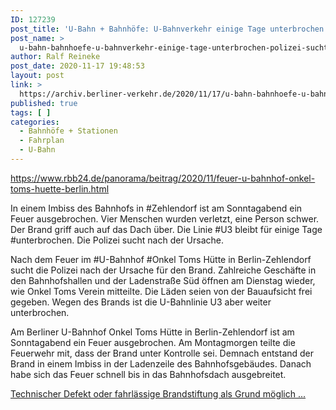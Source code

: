 ```yaml
---
ID: 127239
post_title: 'U-Bahn + Bahnhöfe: U-Bahnverkehr einige Tage unterbrochen Polizei sucht Ursache für Brand am U-Bahnhof Onkel Toms Hütte, aus rbb24.de'
post_name: >
  u-bahn-bahnhoefe-u-bahnverkehr-einige-tage-unterbrochen-polizei-sucht-ursache-fuer-brand-am-u-bahnhof-onkel-toms-huette-aus-rbb24-de
author: Ralf Reineke
post_date: 2020-11-17 19:48:53
layout: post
link: >
  https://archiv.berliner-verkehr.de/2020/11/17/u-bahn-bahnhoefe-u-bahnverkehr-einige-tage-unterbrochen-polizei-sucht-ursache-fuer-brand-am-u-bahnhof-onkel-toms-huette-aus-rbb24-de/
published: true
tags: [ ]
categories:
  - Bahnhöfe + Stationen
  - Fahrplan
  - U-Bahn
---
```

https://www.rbb24.de/panorama/beitrag/2020/11/feuer-u-bahnhof-onkel-toms-huette-berlin.html

In einem Imbiss des Bahnhofs in #Zehlendorf ist am Sonntagabend ein Feuer ausgebrochen. Vier Menschen wurden verletzt, eine Person schwer. Der Brand griff auch auf das Dach über. Die Linie #U3 bleibt für einige Tage #unterbrochen. Die Polizei sucht nach der Ursache.

Nach dem Feuer im #U-Bahnhof #Onkel Toms Hütte in Berlin-Zehlendorf sucht die Polizei nach der Ursache für den Brand. Zahlreiche Geschäfte in den Bahnhofshallen und der Ladenstraße Süd öffnen am Dienstag wieder, wie Onkel Toms Verein mitteilte. Die Läden seien von der Bauaufsicht frei gegeben. Wegen des Brands ist die U-Bahnlinie U3 aber weiter unterbrochen.

Am Berliner U-Bahnhof Onkel Toms Hütte in Berlin-Zehlendorf ist am Sonntagabend ein Feuer ausgebrochen. Am Montagmorgen teilte die Feuerwehr mit, dass der Brand unter Kontrolle sei. Demnach entstand der Brand in einem Imbiss in der Ladenzeile des Bahnhofsgebäudes. Danach habe sich das Feuer schnell bis in das Bahnhofsdach ausgebreitet.

<a href="https://www.rbb24.de/panorama/beitrag/2020/11/feuer-u-bahnhof-onkel-toms-huette-berlin.html">Technischer Defekt oder fahrlässige Brandstiftung als Grund möglich ...</a>